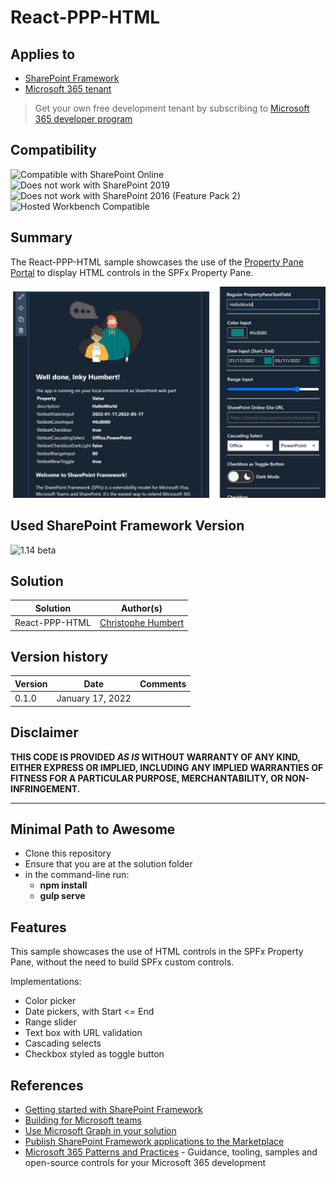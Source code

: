 # React-PPP-HTML

## Applies to

- [SharePoint Framework](https://aka.ms/spfx)
- [Microsoft 365 tenant](https://docs.microsoft.com/en-us/sharepoint/dev/spfx/set-up-your-developer-tenant)

> Get your own free development tenant by subscribing to [Microsoft 365 developer program](http://aka.ms/o365devprogram)

## Compatibility

![Compatible with SharePoint Online](https://img.shields.io/badge/SharePoint%20Online-Compatible-green.svg)
![Does not work with SharePoint 2019](https://img.shields.io/badge/SharePoint%20Server%202019-Incompatible-red.svg "SharePoint Server 2019 requires SPFx 1.4.1 or lower")
![Does not work with SharePoint 2016 (Feature Pack 2)](https://img.shields.io/badge/SharePoint%20Server%202016%20(Feature%20Pack%202)-Incompatible-red.svg "SharePoint Server 2016 Feature Pack 2 requires SPFx 1.1")
![Hosted Workbench Compatible](https://img.shields.io/badge/Hosted%20Workbench-Compatible-green.svg)

## Summary

The React-PPP-HTML sample showcases the use of the [Property Pane Portal](https://www.npmjs.com/package/property-pane-portal) to display HTML controls in the SPFx Property Pane.

![React_PPP_HTML_Sample](assets/Images/React_PPP_HTML_Sample.png "React_PPP_HTML_Sample")

## Used SharePoint Framework Version

![1.14 beta](https://img.shields.io/badge/version-1.14-green.svg)

## Solution

Solution|Author(s)
--------|---------
React-PPP-HTML | [Christophe Humbert](https://github.com/PathToSharePoint)


## Version history

Version|Date|Comments
-------|----|--------
0.1.0|January 17, 2022|

## Disclaimer

**THIS CODE IS PROVIDED *AS IS* WITHOUT WARRANTY OF ANY KIND, EITHER EXPRESS OR IMPLIED, INCLUDING ANY IMPLIED WARRANTIES OF FITNESS FOR A PARTICULAR PURPOSE, MERCHANTABILITY, OR NON-INFRINGEMENT.**

---

## Minimal Path to Awesome

- Clone this repository
- Ensure that you are at the solution folder
- in the command-line run:
  - **npm install**
  - **gulp serve**

## Features

This sample showcases the use of HTML controls in the SPFx Property Pane, without the need to build SPFx custom controls.

Implementations:
- Color picker
- Date pickers, with Start <= End
- Range slider
- Text box with URL validation
- Cascading selects
- Checkbox styled as toggle button

## References

- [Getting started with SharePoint Framework](https://docs.microsoft.com/en-us/sharepoint/dev/spfx/set-up-your-developer-tenant)
- [Building for Microsoft teams](https://docs.microsoft.com/en-us/sharepoint/dev/spfx/build-for-teams-overview)
- [Use Microsoft Graph in your solution](https://docs.microsoft.com/en-us/sharepoint/dev/spfx/web-parts/get-started/using-microsoft-graph-apis)
- [Publish SharePoint Framework applications to the Marketplace](https://docs.microsoft.com/en-us/sharepoint/dev/spfx/publish-to-marketplace-overview)
- [Microsoft 365 Patterns and Practices](https://aka.ms/m365pnp) - Guidance, tooling, samples and open-source controls for your Microsoft 365 development